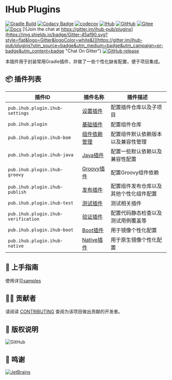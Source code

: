 # IHub Plugins
[![Gradle Build](https://github.com/ihub-pub/plugins/actions/workflows/gradle-build.yml/badge.svg)](https://github.com/ihub-pub/plugins/actions/workflows/gradle-build.yml)
[![Codacy Badge](https://api.codacy.com/project/badge/Grade/f866ca35cbb44347a210722a2da8aabc)](https://app.codacy.com/gh/ihub-pub/plugins?utm_source=github.com&utm_medium=referral&utm_content=ihub-pub/plugins&utm_campaign=Badge_Grade_Settings)
[![codecov](https://codecov.io/gh/ihub-pub/plugins/branch/main/graph/badge.svg?token=ZQ0WR3ZSWG)](https://codecov.io/gh/ihub-pub/plugins)
[![IHub](https://img.shields.io/badge/IHub-white.svg?style=flat&logo=Micro.blog&logoColor=black)](https://ihub.pub "IHub")
[![GitHub](https://img.shields.io/badge/GitHub-181717.svg?style=flat&logo=GitHub)](https://github.com/ihub-pub "IHubPub")
[![Gitee](https://img.shields.io/badge/Gitee-C71D23.svg?style=flat&logo=Gitee)](https://gitee.com/ihub-pub "IHubPub")
[![Docs](https://img.shields.io/badge/Docs-8CA1AF.svg?style=flat&logo=Read+the+Docs&logoColor=white)](https://doc.ihub.pub/plugins "Docs")
[![Join the chat at https://gitter.im/ihub-pub/plugins](https://img.shields.io/badge/Gitter-45af90.svg?style=flat&logo=Gitter&logoColor=white&)](https://gitter.im/ihub-pub/plugins?utm_source=badge&utm_medium=badge&utm_campaign=pr-badge&utm_content=badge "Chat On Gitter")
[![GitHub release](https://img.shields.io/github/v/release/ihub-pub/plugins?color=white&label=release&labelColor=02303A&logo=Gradle)](https://plugins.gradle.org/plugin/pub.ihub.plugin "IHub Plugins Gradle Plugin")

本插件用于封装常用Gradle插件，并做了一些个性化缺省配置，便于项目集成。

## 📦 插件列表

| 插件ID | 插件名称 | 插件描述 |
|----|-------------|-------------|
| `pub.ihub.plugin.ihub-settings` | [设置插件](https://doc.ihub.pub/plugins/#/iHubSettings) | 配置插件仓库以及子项目 |
| `pub.ihub.plugin` | [基础插件](https://doc.ihub.pub/plugins/#/iHub) | 配置组件仓库 |
| `pub.ihub.plugin.ihub-bom` | [组件依赖管理](https://doc.ihub.pub/plugins/#/iHubBom) | 配置组件默认依赖版本以及兼容性管理 |
| `pub.ihub.plugin.ihub-java` | [Java插件](https://doc.ihub.pub/plugins/#/iHubJava) | 配置一些默认依赖以及兼容性配置 |
| `pub.ihub.plugin.ihub-groovy` | [Groovy插件](https://doc.ihub.pub/plugins/#/iHubGroovy) | 配置Groovy组件依赖 |
| `pub.ihub.plugin.ihub-publish` | [发布插件](https://doc.ihub.pub/plugins/#/iHubPublish) | 配置组件发布仓库以及其他个性化组件配置 |
| `pub.ihub.plugin.ihub-test` | [测试插件](https://doc.ihub.pub/plugins/#/iHubTest) | 测试相关插件 |
| `pub.ihub.plugin.ihub-verification` | [验证插件](https://doc.ihub.pub/plugins/#/iHubVerification) | 配置代码静态检查以及测试用例覆盖等 |
| `pub.ihub.plugin.ihub-boot` | [Boot插件](https://doc.ihub.pub/plugins/#/iHubBoot) | 用于镜像个性化配置 |
| `pub.ihub.plugin.ihub-native` | [Native插件](https://doc.ihub.pub/plugins/#/iHubNative) | 用于原生镜像个性化配置 |

## 🎉 上手指南

使用详见[samples](https://github.com/henry-hub/plugins/tree/main/samples)

## 👨‍💻 贡献者

请阅读 [CONTRIBUTING](https://github.com/ihub-pub/plugins/blob/main/CONTRIBUTING.md) 查阅为该项目做出贡献的开发者。

## 📜 版权说明

![GitHub](https://img.shields.io/github/license/ihub-pub/plugins)

## 🙏 鸣谢

[![JetBrains](https://img.shields.io/badge/JetBrains-white.svg?style=flat&logo=JetBrains&logoColor=black)](https://www.jetbrains.com "Thanks to JetBrains for sponsoring")
